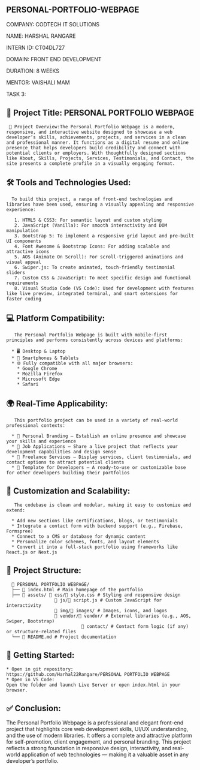 ## PERSONAL-PORTFOLIO-WEBPAGE 

COMPANY: CODTECH IT SOLUTIONS

NAME: HARSHAL RANGARE

INTERN ID: CT04DL727

DOMAIN: FRONT END DEVELOPMENT

DURATION: 8 WEEKS

MENTOR: VAISHALI MAM

TASK 3:

## 📘 Project Title: PERSONAL PORTFOLIO WEBPAGE

     🔹 Project Overview:The Personal Portfolio Webpage is a modern, responsive, and interactive website designed to showcase a web developer’s skills, achievements, projects, and services in a clean and professional manner. It functions as a digital resume and online presence that helps developers build credibility and connect with potential clients or employers. With thoughtfully designed sections like About, Skills, Projects, Services, Testimonials, and Contact, the site presents a complete profile in a visually engaging format.

## 🛠️ Tools and Technologies Used:
      To build this project, a range of front-end technologies and libraries have been used, ensuring a visually appealing and responsive experience:

       1. HTML5 & CSS3: For semantic layout and custom styling
       2. JavaScript (Vanilla): For smooth interactivity and DOM manipulation
       3. Bootstrap 5: To implement a responsive grid layout and pre-built UI components
       4. Font Awesome & Bootstrap Icons: For adding scalable and attractive icons
       5. AOS (Animate On Scroll): For scroll-triggered animations and visual appeal
       6. Swiper.js: To create animated, touch-friendly testimonial sliders
       7. Custom CSS & JavaScript: To meet specific design and functional requirements
       8. Visual Studio Code (VS Code): Used for development with features like live preview, integrated terminal, and smart extensions for faster coding

## 💻 Platform Compatibility:
       The Personal Portfolio Webpage is built with mobile-first principles and performs consistently across devices and platforms:

      * 🖥️ Desktop & Laptop
      * 📱 Smartphones & Tablets
      * 🌐 Fully compatible with all major browsers:
        * Google Chrome
        * Mozilla Firefox
        * Microsoft Edge
        * Safari

## 🌍 Real-Time Applicability:
       This portfolio project can be used in a variety of real-world professional contexts:

      * 👤 Personal Branding – Establish an online presence and showcase your skills and experience
      * 💼 Job Applications – Share a live project that reflects your development capabilities and design sense
      * 🤝 Freelance Services – Display services, client testimonials, and contact options to attract potential clients
      * 🧩 Template for Developers – A ready-to-use or customizable base for other developers building their portfolios

## 🔧 Customization and Scalability:
       The codebase is clean and modular, making it easy to customize and extend:

      * Add new sections like certifications, blogs, or testimonials
      * Integrate a contact form with backend support (e.g., Firebase, Formspree)
      * Connect to a CMS or database for dynamic content
      * Personalize color schemes, fonts, and layout elements
      * Convert it into a full-stack portfolio using frameworks like React.js or Next.js

## 📂 Project Structure:
      
      📁 PERSONAL PORTFOLIO WEBPAGE/
      ├── 📄 index.html # Main homepage of the portfolio
      ├── 📁 assets/ 📁 css/📄 style.css # Styling and responsive design
                      📁 js/📄 script.js # Custom JavaScript for interactivity
                      📁 img/📄 images/ # Images, icons, and logos
                      📁 vendor/📄 vendor/ # External libraries (e.g., AOS, Swiper, Bootstrap)
                                📄 contact/ # Contact form logic (if any) or structure-related files
      └── 📄 README.md # Project documentation

## 🚀 Getting Started:

    * Open in git repository:
    https://github.com/Harhal22Rangare/PERSONAL PORTFOLIO WEBPAGE  
    * Open in VS Code:
    Open the folder and launch Live Server or open index.html in your browser.
    
    
## ✅ Conclusion:
The Personal Portfolio Webpage is a professional and elegant front-end project that highlights core web development skills, UI/UX understanding, and the use of modern libraries. It offers a complete and attractive platform for self-promotion, client engagement, and personal branding. This project reflects a strong foundation in responsive design, interactivity, and real-world application of web technologies — making it a valuable asset in any developer’s portfolio.
